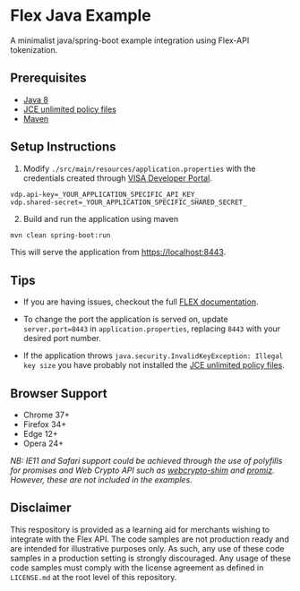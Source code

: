 # Flex Java Example

A minimalist java/spring-boot example integration using Flex-API tokenization.

## Prerequisites

- [Java 8](http://www.oracle.com/technetwork/java/javase/downloads/jdk8-downloads-2133151.html)
- [JCE unlimited policy files](http://www.oracle.com/technetwork/java/javase/downloads/jce8-download-2133166.html)
- [Maven](https://maven.apache.org/install.html)

## Setup Instructions

1. Modify `./src/main/resources/application.properties` with the credentials created through [VISA Developer Portal](https://developer.visa.com/).

  ```properties
  vdp.api-key=_YOUR_APPLICATION_SPECIFIC_API_KEY_
  vdp.shared-secret=_YOUR_APPLICATION_SPECIFIC_SHARED_SECRET_
  ```

2. Build and run the application using maven
  ```bash
  mvn clean spring-boot:run
  ```
  This will serve the application from [https://localhost:8443](https://localhost:8443).

## Tips

- If you are having issues, checkout the full [FLEX documentation](https://developer.visa.com/products/cybersource/reference#cybersource__cybersource_flex_api).

- To change the port the application is served on, update `server.port=8443` in `application.properties`, replacing `8443` with your desired port number.

- If the application throws `java.security.InvalidKeyException: Illegal key size` you have probably not installed the [JCE unlimited policy files](http://www.oracle.com/technetwork/java/javase/downloads/jce8-download-2133166.html).

## Browser Support

- Chrome 37+
- Firefox 34+
- Edge 12+
- Opera 24+

*NB: IE11 and Safari support could be achieved through the use of polyfills for promises and Web Crypto API such as [webcrypto-shim](https://github.com/vibornoff/webcrypto-shim) and [promiz](https://github.com/Zolmeister/promiz). However, these are not included in the examples.*

## Disclaimer

This respository is provided as a learning aid for merchants wishing to integrate with the Flex API.  The code samples are not production ready and are intended for illustrative purposes only. As such, any use of these code samples in a production setting is strongly discouraged. Any usage of these code samples must comply with the license agreement as defined in `LICENSE.md` at the root level of this repository.